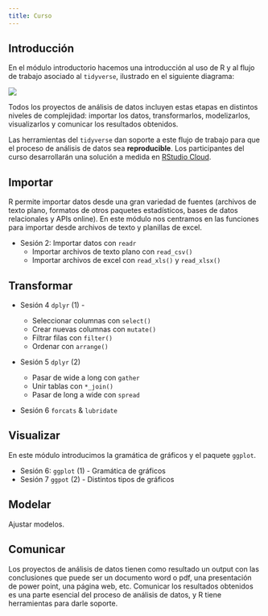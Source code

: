 ```yaml
---
title: Curso
---
```


## Introducción

En el módulo introductorio hacemos una introducción al uso de R y al flujo de trabajo asociado al `tidyverse`, ilustrado en el siguiente diagrama:

![](/./curso_files/data-science.png)

Todos los proyectos de análisis de datos incluyen estas etapas en distintos niveles de complejidad: importar los datos, transformarlos, modelizarlos, visualizarlos y comunicar los resultados obtenidos. 

Las herramientas del `tidyverse` dan soporte a este flujo de trabajo para que el proceso de análisis de datos sea __reproducible__. Los participantes del curso desarrollarán una solución a medida en [RStudio Cloud](https://rstudio.cloud/). 

## Importar

R permite importar datos desde una gran variedad de fuentes (archivos de texto plano, formatos de otros paquetes estadísticos, bases de datos relacionales y APIs online). En este módulo nos centramos en las funciones para importar desde archivos de texto y planillas de excel.

+ Sesión 2: Importar datos con `readr` 
    + Importar archivos de texto plano con `read_csv()`
    + Importar archivos de excel con `read_xls()` y `read_xlsx()`

## Transformar

+ Sesión 4 `dplyr` (1) -
    + Seleccionar columnas con `select()`
    + Crear nuevas columnas con `mutate()`
    + Filtrar filas con `filter()`
    + Ordenar con `arrange()`
+ Sesión 5 `dplyr` (2)
    + Pasar de wide a long con `gather`
    + Unir tablas con `*_join()`
    + Pasar de long a wide con `spread`
    
+ Sesión 6 `forcats` & `lubridate`

## Visualizar

En este módulo introducimos la gramática de gráficos y el paquete `ggplot`.

+ Sesión 6: `ggplot` (1) - Gramática de gráficos
+ Sesión 7 `ggpot` (2) - Distintos tipos de gráficos

## Modelar

Ajustar modelos.

## Comunicar

Los proyectos de análisis de datos tienen como resultado un output con las conclusiones que puede ser un documento word o pdf, una presentación de power point, una página web, etc. Comunicar los resultados obtenidos es una parte esencial del proceso de análisis de datos, y R tiene herramientas para darle soporte.